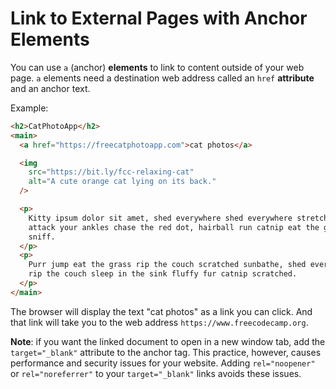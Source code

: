 # Link to External Pages with Anchor Elements

You can use `a` (anchor) **elements** to link to content outside of your web page.
`a` elements need a destination web address called an `href` **attribute** and an anchor text.

Example:

```html
<h2>CatPhotoApp</h2>
<main>
  <a href="https://freecatphotoapp.com">cat photos</a>

  <img
    src="https://bit.ly/fcc-relaxing-cat"
    alt="A cute orange cat lying on its back."
  />

  <p>
    Kitty ipsum dolor sit amet, shed everywhere shed everywhere stretching
    attack your ankles chase the red dot, hairball run catnip eat the grass
    sniff.
  </p>
  <p>
    Purr jump eat the grass rip the couch scratched sunbathe, shed everywhere
    rip the couch sleep in the sink fluffy fur catnip scratched.
  </p>
</main>
```

The browser will display the text "cat photos" as a link you can click.
And that link will take you to the web address `https://www.freecodecamp.org`.

**Note**: if you want the linked document to open in a new window tab, add the `target="_blank"` attribute to the anchor tag. This practice, however, causes performance and security issues for your website. Adding `rel="noopener"` or `rel="noreferrer"` to your `target="_blank"` links avoids these issues.
